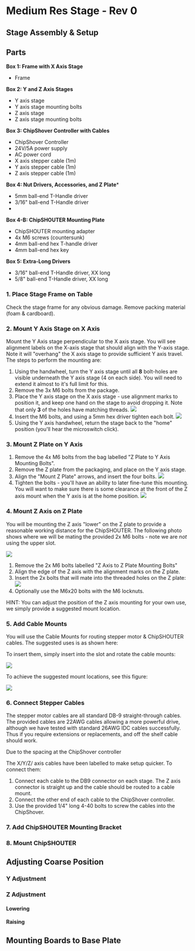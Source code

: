 # Medium Res Stage - Rev 0

## Stage Assembly & Setup

## Parts

**Box 1: Frame with X Axis Stage**

* Frame

**Box 2: Y and Z Axis Stages**

* Y axis stage
* Y axis stage mounting bolts
* Z axis stage
* Z axis stage mounting bolts

**Box 3: ChipShover Controller with Cables**

* ChipShover Controller
* 24V/5A power supply
* AC power cord
* X axis stepper cable (1m)
* Y axis stepper cable (1m)
* Z axis stepper cable (1m)

**Box 4: Nut Drivers, Accessories, and Z Plate***

* 5mm ball-end T-Handle driver
* 3/16" ball-end T-Handle driver
* 

**Box 4-B: ChipSHOUTER Mounting Plate**

* ChipSHOUTER mounting adapter
* 4x M6 screws (countersunk)
* 4mm ball-end hex T-handle driver
* 4mm ball-end hex key

**Box 5: Extra-Long Drivers**
* 3/16" ball-end T-Handle driver, XX long
* 5/8" ball-end T-Handle driver, XX long


### 1. Place Stage Frame on Table

Check the stage frame for any obvious damage. Remove packing material (foam & cardboard).

### 2. Mount Y Axis Stage on X Axis

Mount the Y Axis stage perpendicular to the X axis stage. You will see alignment labels on the
X-axis stage that should align with the Y-axis stage. Note it will "overhang" the X axis stage to provide sufficient Y axis travel. The steps to perform the mounting are:

1. Using the handwheel, turn the Y axis stage until all **8** bolt-holes are visible underneath the Y axis stage (4 on each side). You will need to extend it almost to it's full limit for this.
2. Remove the 3x M6 bolts from the package.
3. Place the Y axis stage on the X axis stage - use alignment marks to position it, and keep one hand on the stage to avoid dropping it. Note that only **3** of the holes have matching threads.
	![](rev0/yaxisalignment.jpeg)
4. Insert the M6 bolts, and using a 5mm hex driver tighten each bolt.
	![](rev0/yaxismounted.jpeg)
5. Using the Y axis handwheel, return the stage back to the "home" position (you'll hear the microswitch click). 

### 3. Mount Z Plate on Y Axis

1. Remove the 4x M6 bolts from the bag labelled "Z Plate to Y Axis Mounting Bolts".
2. Remove the Z plate from the packaging, and place on the Y axis stage.
3. Align the "Mount Z Plate" arrows, and insert the four bolts.
	![](rev0/zplatealign.jpeg)
4. Tighten the bolts - you'll have an ability to later fine-tune this mounting. You will want to make sure there is some clearance at the front of the Z axis mount when the Y axis is at the home position.
	![](rev0/zplatescrew.jpeg)

### 4. Mount Z Axis on Z Plate

You will be mounting the Z axis "lower" on the Z plate to provide a reasonable working distance for the ChipSHOUTER. The following photo shows where we will be mating the provided 2x M6 bolts - note we are *not* using the upper slot.

![](rev0/zplatefrontside.jpeg)

1. Remove the 2x M6 bolts labelled "Z Axis to Z Plate Mounting Bolts"
2. Align the edge of the Z axis with the alignment marks on the Z plate.
3. Insert the 2x bolts that will mate into the threaded holes on the Z plate:
	![](rev0/zaxisfront.jpeg)
4. Optionally use the M6x20 bolts with the M6 locknuts.

HINT: You can adjust the position of the Z axis mounting for your own use, we simply provide a suggested mount location.

### 5. Add Cable Mounts

You will use the Cable Mounts for routing stepper motor & ChipSHOUTER cables. The suggested uses is as shown here:

To insert them, simply insert into the slot and rotate the cable mounts:

![](rev0/cablemount1.jpg)

To achieve the suggested mount locations, see this figure:

![](rev0/cablemount2.jpg)

### 6. Connect Stepper Cables

The stepper motor cables are all standard DB-9 straight-through cables. The provided cables are 22AWG cables allowing a more powerful drive, although we have tested with standard 26AWG IDC cables successfully. Thus if you require extensions or replacements, and off the shelf cable should work.

Due to the spacing at the ChipShover controller

The X/Y/Z/ axis cables have been labelled to make setup quicker. To connect them:

1. Connect each cable to the DB9 connector on each stage. The Z axis connector is straight up and the cable should be routed to a cable mount.
2. Connect the other end of each cable to the ChipShover controller.
3. Use the provided 1/4" long 4-40 bolts to screw the cables into the ChipShover.

### 7. Add ChipSHOUTER Mounting Bracket

### 8. Mount ChipSHOUTER

## Adjusting Coarse Position

### Y Adjustment

### Z Adjustment

#### Lowering

#### Raising

## Mounting Boards to Base Plate

